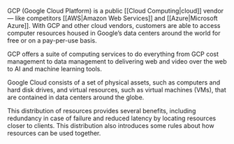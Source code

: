 GCP (Google Cloud Platform) is a public [[Cloud Computing|cloud]] vendor — like competitors [[AWS|Amazon Web Services]] and [[Azure|Microsoft Azure]]. With GCP and other cloud vendors, customers are able to access computer resources housed in Google’s data centers around the world for free or on a pay-per-use basis.

GCP offers a suite of computing services to do everything from GCP cost management to data management to delivering web and video over the web to AI and machine learning tools.

Google Cloud consists of a set of physical assets, such as computers and hard disk drives, and virtual resources, such as virtual machines (VMs), that are contained in data centers around the globe. 

This distribution of resources provides several benefits, including redundancy in case of failure and reduced latency by locating resources closer to clients. This distribution also introduces some rules about how resources can be used together.